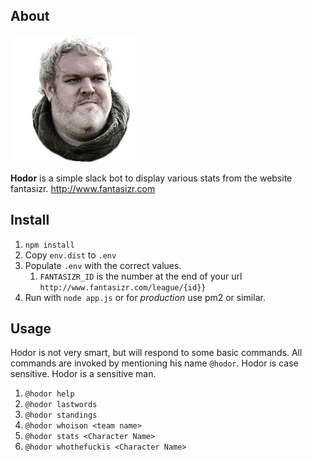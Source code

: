 ## About

![Hodor](/hodor.png)

**Hodor** is a simple slack bot to display various stats from the website fantasizr. http://www.fantasizr.com


## Install

1. `npm install`
1. Copy `env.dist` to `.env`
1. Populate `.env` with the correct values.
	1. `FANTASIZR_ID` is the number at the end of your url `http://www.fantasizr.com/league/{id}}`
1. Run with ```node app.js``` or for _production_ use pm2 or similar.

## Usage

Hodor is not very smart, but will respond to some basic commands. All commands are invoked by mentioning
his name `@hodor`. Hodor is case sensitive. Hodor is a sensitive man.

1. `@hodor help`
1. `@hodor lastwords`
1. `@hodor standings`
1. `@hodor whoison <team name>`
1. `@hodor stats <Character Name>`
1. `@hodor whothefuckis <Character Name>`

